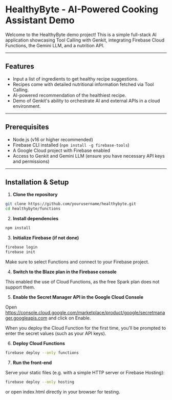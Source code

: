 # HealthyByte - AI-Powered Cooking Assistant Demo

Welcome to the HealthyByte demo project! This is a simple full-stack AI application showcasing Tool Calling with Genkit, integrating Firebase Cloud Functions, the Gemini LLM, and a nutrition API.

---

## Features

- Input a list of ingredients to get healthy recipe suggestions.
- Recipes come with detailed nutritional information fetched via Tool Calling.
- AI-powered recommendation of the healthiest recipe.
- Demo of Genkit's ability to orchestrate AI and external APIs in a cloud environment.

---

## Prerequisites

- Node.js (v16 or higher recommended)
- Firebase CLI installed (`npm install -g firebase-tools`)
- A Google Cloud project with Firebase enabled
- Access to Genkit and Gemini LLM (ensure you have necessary API keys and permissions)

---

## Installation & Setup

1. **Clone the repository**

```bash
git clone https://github.com/yourusername/healthybyte.git
cd healthybyte/functions
```

2. **Install dependencies**

```bash
npm install
```

3. **Initialize Firebase (if not done)**

```bash
firebase login
firebase init
```

Make sure to select Functions and connect to your Firebase project.

4. **Switch to the Blaze plan in the Firebase console**

This enabled the use of Cloud Functions, as the free Spark plan does not support them.

5. **Enable the Secret Manager API in the Google Cloud Console**

Open https://console.cloud.google.com/marketplace/product/google/secretmanager.googleapis.com and click on Enable.

When you deploy the Cloud Function for the first time, you’ll be prompted to enter the secret values (such as your API keys).

6. **Deploy Cloud Functions**

```bash
firebase deploy --only functions
```

7. **Run the front-end**

Serve your static files (e.g. with a simple HTTP server or Firebase Hosting):

```bash
firebase deploy --only hosting
```

or open index.html directly in your browser for testing.



